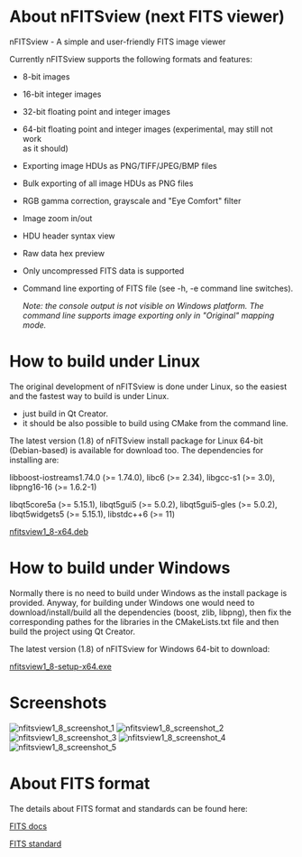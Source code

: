 # About nFITSview  (next FITS viewer)
nFITSview - A simple and user-friendly FITS image viewer

Currently nFITSview supports the following formats and features:

-    8-bit images
-    16-bit integer images
-    32-bit floating point and integer images
-    64-bit floating point and integer images (experimental, may still not work   
     as it should)
-    Exporting image HDUs as PNG/TIFF/JPEG/BMP files
-    Bulk exporting of all image HDUs as PNG files
-    RGB gamma correction, grayscale and "Eye Comfort" filter
-    Image zoom in/out
-    HDU header syntax view
-    Raw data hex preview
-    Only uncompressed FITS data is supported 
-    Command line exporting of FITS file  (see -h, -e command line switches).
     
     *Note: the console output is not visible on Windows platform. The command line 
     supports image exporting only in "Original" mapping mode.*
    
# How to build under Linux

The original development of nFITSview is done under Linux, so the easiest and the fastest way to build is under Linux.

- just build in Qt Creator. 
- it should be also possible to build using CMake from the command line.

The latest version (1.8) of nFITSview install package for Linux 64-bit (Debian-based) is available for download too. The dependencies for installing are: 

libboost-iostreams1.74.0 (>= 1.74.0), libc6 (>= 2.34), libgcc-s1 (>= 3.0), libpng16-16 (>= 1.6.2-1)

libqt5core5a (>= 5.15.1), libqt5gui5 (>= 5.0.2), libqt5gui5-gles (>= 5.0.2), libqt5widgets5 (>= 5.15.1), libstdc++6 (>= 11)

[nfitsview1_8-x64.deb](https://github.com/surhh/nfitsview/releases/download/v1.8/nfitsview1_8-x64.deb)


# How to build under Windows

Normally there is no need to build under Windows as the install package is provided. 
Anyway, for building under Windows one would need to download/install/build all the dependencies (boost, zlib, libpng), then fix the
corresponding pathes for the libraries in the CMakeLists.txt file and then build the project using Qt Creator.

The latest version (1.8) of nFITSview for Windows 64-bit to download:

[nfitsview1_8-setup-x64.exe](https://github.com/surhh/nfitsview/releases/download/v1.8/nfitsview1_8-setup-x64.exe)



# Screenshots

![nfitsview1_8_screenshot_1](https://user-images.githubusercontent.com/109148999/212899955-acf95a8b-744a-4b7b-b577-3752cae9ba3a.png)
![nfitsview1_8_screenshot_2](https://user-images.githubusercontent.com/109148999/212899960-62cd3e6c-f235-495d-b99c-06d64c3885f3.png)
![nfitsview1_8_screenshot_3](https://user-images.githubusercontent.com/109148999/212899965-f366681d-4ba5-4718-aff2-34386c65707b.png)
![nfitsview1_8_screenshot_4](https://user-images.githubusercontent.com/109148999/212899974-fa6f6e0b-f3ba-4ed0-959c-dd4a30370f3f.png)
![nfitsview1_8_screenshot_5](https://user-images.githubusercontent.com/109148999/212899980-338dec6c-6be0-4bd1-81c5-552cfe41bfea.png)



# About FITS format

The details about FITS format and standards can be found here:

[FITS docs](https://fits.gsfc.nasa.gov/fits_documentation.html)

[FITS standard](https://fits.gsfc.nasa.gov/fits_standard.html)

